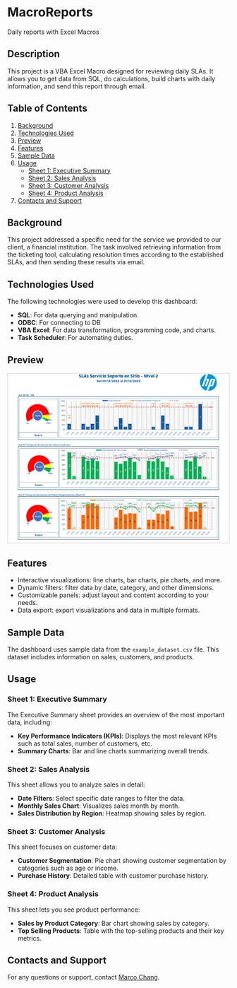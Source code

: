 # MacroReports
Daily reports with Excel Macros

## Description
This project is a VBA Excel Macro designed for reviewing daily SLAs. It allows you to get data from SQL, do calculations, build charts with daily information, and send this report through email.


## Table of Contents
1. [Background](#background)
2. [Technologies Used](#technologies-used)
3. [Preview](#preview)
4. [Features](#features)
5. [Sample Data](#sample-data)
6. [Usage](#usage)
   - [Sheet 1: Executive Summary](#sheet-1-executive-summary)
   - [Sheet 2: Sales Analysis](#sheet-2-sales-analysis)
   - [Sheet 3: Customer Analysis](#sheet-3-customer-analysis)
   - [Sheet 4: Product Analysis](#sheet-4-product-analysis)
7. [Contacts and Support](#contacts-and-support)

## Background
This project addressed a specific need for the service we provided to our client, a financial institution. The task involved retrieving information from the ticketing tool, calculating resolution times according to the established SLAs, and then sending these results via email.

## Technologies Used
The following technologies were used to develop this dashboard:
- **SQL**: For data querying and manipulation.
- **ODBC**: For connecting to DB
- **VBA Excel**: For data transformation, programming code, and charts.
- **Task Scheduler**: For automating duties.

## Preview
![Example of email sent](image/MacroReport1.jpg)

## Features
- Interactive visualizations: line charts, bar charts, pie charts, and more.
- Dynamic filters: filter data by date, category, and other dimensions.
- Customizable panels: adjust layout and content according to your needs.
- Data export: export visualizations and data in multiple formats.

## Sample Data
The dashboard uses sample data from the `example_dataset.csv` file. This dataset includes information on sales, customers, and products.

## Usage
### Sheet 1: Executive Summary
The Executive Summary sheet provides an overview of the most important data, including:
- **Key Performance Indicators (KPIs)**: Displays the most relevant KPIs such as total sales, number of customers, etc.
- **Summary Charts**: Bar and line charts summarizing overall trends.

### Sheet 2: Sales Analysis
This sheet allows you to analyze sales in detail:
- **Date Filters**: Select specific date ranges to filter the data.
- **Monthly Sales Chart**: Visualizes sales month by month.
- **Sales Distribution by Region**: Heatmap showing sales by region.

### Sheet 3: Customer Analysis
This sheet focuses on customer data:
- **Customer Segmentation**: Pie chart showing customer segmentation by categories such as age or income.
- **Purchase History**: Detailed table with customer purchase history.

### Sheet 4: Product Analysis
This sheet lets you see product performance:
- **Sales by Product Category**: Bar chart showing sales by category.
- **Top Selling Products**: Table with the top-selling products and their key metrics.

## Contacts and Support
For any questions or support, contact [Marco Chang](mailto:marcochangbegazo@gmail.com).
